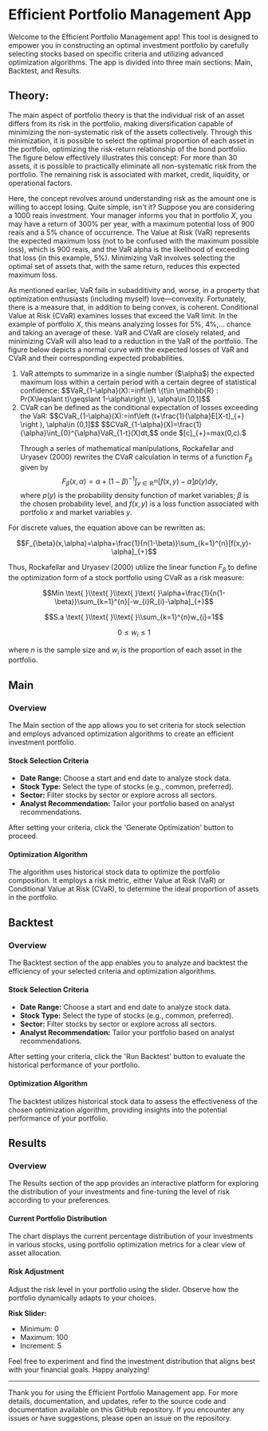 # Efficient Portfolio Management App

Welcome to the Efficient Portfolio Management app! This tool is designed to empower you in constructing an optimal investment portfolio by carefully selecting stocks based on specific criteria and utilizing advanced optimization algorithms. The app is divided into three main sections: Main, Backtest, and Results.
## Theory:
The main aspect of portfolio theory is that the individual risk of an asset differs from its risk in the portfolio, making diversification capable of minimizing the non-systematic risk of the assets collectively. Through this minimization, it is possible to select the optimal proportion of each asset in the portfolio, optimizing the risk-return relationship of the bond portfolio. The figure below effectively illustrates this concept: For more than 30 assets, it is possible to practically eliminate all non-systematic risk from the portfolio. The remaining risk is associated with market, credit, liquidity, or operational factors.

Here, the concept revolves around understanding risk as the amount one is willing to accept losing. Quite simple, isn't it? Suppose you are considering a $1000$ reais investment. Your manager informs you that in portfolio $X$, you may have a return of $300$% per year, with a maximum potential loss of $900$ reais and a $5$% chance of occurrence. The Value at Risk (VaR) represents the expected maximum loss (not to be confused with the maximum possible loss), which is $900$ reais, and the VaR alpha is the likelihood of exceeding that loss (in this example, $5$%). Minimizing VaR involves selecting the optimal set of assets that, with the same return, reduces this expected maximum loss.

As mentioned earlier, VaR fails in subadditivity and, worse, in a property that optimization enthusiasts (including myself) love—convexity. Fortunately, there is a measure that, in addition to being convex, is coherent. Conditional Value at Risk (CVaR) examines losses that exceed the VaR limit. In the example of portfolio $X$, this means analyzing losses for 5%, 4%,... chance and taking an average of these. VaR and CVaR are closely related, and minimizing CVaR will also lead to a reduction in the VaR of the portfolio. The figure below depicts a normal curve with the expected losses of VaR and CVaR and their corresponding expected probabilities.
<ol>
<li> VaR attempts to summarize in a single number ($\alpha$) the expected maximum loss within a certain period with a certain degree of statistical confidence: $$VaR_{1-\alpha}(X):=inf\left \{t\in \mathbb{R} : Pr(X\leqslant  t)\geqslant 1-\alpha\right \}, \alpha\in [0,1]$$ </li>
<li> CVaR can be defined as the conditional expectation of losses exceeding the VaR:
 $$CVaR_{1-\alpha}(X):=inf\left (t+\frac{1}{\alpha}E[X-t]_{+} \right ), \alpha\in (0,1]$$ $$CVaR_{1-\alpha}(X)=\frac{1}{\alpha}\int_{0}^{\alpha}VaR_{1-t}(X)dt,$$ onde $[c]_{+}=max(0,c).$

Through a series of mathematical manipulations, Rockafellar and Uryasev (2000) rewrites the CVaR calculation in terms of a function $F_{\beta}$ given by
$$F_{\beta}(x,\alpha)=\alpha+(1-\beta)^{-1}\int_{y\in \mathbb{R}^{m}}[f(x,y)-\alpha]p(y)dy,$$ 
where $p(y)$ is the probability density function of market variables; $\beta$ is the chosen probability level, and $f(x,y)$ is a loss function associated with portfolio $x$ and market variables $y$.</li>
</ol>

For discrete values, the equation above can be rewritten as:

$$F_{\beta}(x,\alpha)=\alpha+\frac{1}{n(1-\beta)}\sum_{k=1}^{n}[f(x,y)-\alpha]_{+}$$

Thus, Rockafellar and Uryasev (2000) utilize the linear function $F_{\beta}$ to define the optimization form of a stock portfolio using CVaR as a risk measure:

$$Min \text{ }\\text{ }\\text{ }\text{ }\alpha+\frac{1}{n(1-\beta)}\sum_{k=1}^{n}[-w_{i}R_{i}-\alpha]_{+}$$

$$S.a \text{ }\\text{ }\\text{ }\\sum_{k=1}^{n}w_{i}=1$$

$$\text{ }\text{ }\text{ }\text{ }\text{ } 0\leqslant w_{i}\leq 1$$

where $n$ is the sample size and $w_{i}$ is the proportion of each asset in the portfolio.

## Main

### Overview
The Main section of the app allows you to set criteria for stock selection and employs advanced optimization algorithms to create an efficient investment portfolio.

#### Stock Selection Criteria

- **Date Range:** Choose a start and end date to analyze stock data.
- **Stock Type:** Select the type of stocks (e.g., common, preferred).
- **Sector:** Filter stocks by sector or explore across all sectors.
- **Analyst Recommendation:** Tailor your portfolio based on analyst recommendations.

After setting your criteria, click the 'Generate Optimization' button to proceed.

#### Optimization Algorithm

The algorithm uses historical stock data to optimize the portfolio composition. It employs a risk metric, either Value at Risk (VaR) or Conditional Value at Risk (CVaR), to determine the ideal proportion of assets in the portfolio.

## Backtest

### Overview
The Backtest section of the app enables you to analyze and backtest the efficiency of your selected criteria and optimization algorithms.

#### Stock Selection Criteria

- **Date Range:** Choose a start and end date to analyze stock data.
- **Stock Type:** Select the type of stocks (e.g., common, preferred).
- **Sector:** Filter stocks by sector or explore across all sectors.
- **Analyst Recommendation:** Tailor your portfolio based on analyst recommendations.

After setting your criteria, click the 'Run Backtest' button to evaluate the historical performance of your portfolio.

#### Optimization Algorithm

The backtest utilizes historical stock data to assess the effectiveness of the chosen optimization algorithm, providing insights into the potential performance of your portfolio.

## Results

### Overview
The Results section of the app provides an interactive platform for exploring the distribution of your investments and fine-tuning the level of risk according to your preferences.

#### Current Portfolio Distribution

The chart displays the current percentage distribution of your investments in various stocks, using portfolio optimization metrics for a clear view of asset allocation.

#### Risk Adjustment

Adjust the risk level in your portfolio using the slider. Observe how the portfolio dynamically adapts to your choices.

**Risk Slider:**
- Minimum: 0
- Maximum: 100
- Increment: 5

Feel free to experiment and find the investment distribution that aligns best with your financial goals. Happy analyzing!

---

Thank you for using the Efficient Portfolio Management app. For more details, documentation, and updates, refer to the source code and documentation available on this GitHub repository. If you encounter any issues or have suggestions, please open an issue on the repository.
